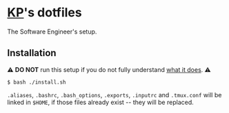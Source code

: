 # [KP](https://github.com/kplachkov)'s dotfiles
The Software Engineer's setup.

## Installation
:warning: **DO NOT** run this setup if you do not fully
understand [what it does](install.sh). :warning:
```terminal
$ bash ./install.sh
```
`.aliases`, `.bashrc`, `.bash_options`, `.exports`, `.inputrc` and `.tmux.conf` will be linked in `$HOME`, if those files already exist -- they will be replaced.
